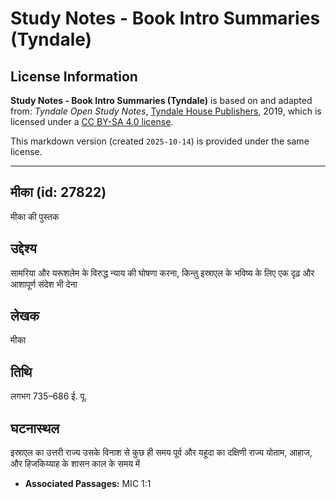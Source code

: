 # Study Notes - Book Intro Summaries (Tyndale)

## License Information

**Study Notes - Book Intro Summaries (Tyndale)** is based on and adapted from: _Tyndale Open Study Notes_, [Tyndale House Publishers](https://tyndaleopenresources.com/), 2019, which is licensed under a [CC BY-SA 4.0 license](https://creativecommons.org/licenses/by-sa/4.0/legalcode.en).

This markdown version (created `2025-10-14`) is provided under the same license.



--------------------------------

## मीका (id: 27822)

मीका की पुस्तक

उद्देश्य
--------

सामरिया और यरूशलेम के विरुद्ध न्याय की घोषणा करना, किन्तु इस्राएल के भविष्य के लिए एक दृढ़ और आशापूर्ण संदेश भी देना

लेखक
----

मीका

तिथि
----

लगभग 735–686 ई. पू.

घटनास्थल
--------

इस्राएल का उत्तरी राज्य उसके विनाश से कुछ ही समय पूर्व और यहूदा का दक्षिणी राज्य योताम, आहाज, और हिजकिय्याह के शासन काल के समय में

* **Associated Passages:** MIC 1:1

